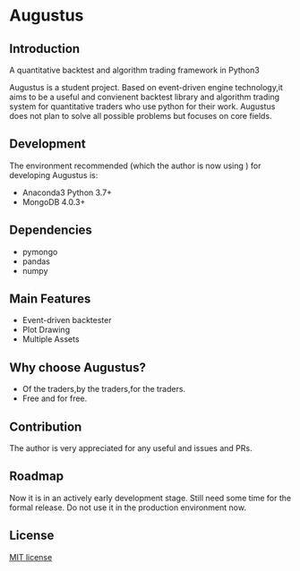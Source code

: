 # Augustus
## Introduction
A quantitative backtest and algorithm trading framework in Python3

Augustus is a student project. Based on event-driven engine technology,it aims to be a useful and convienent backtest library and algorithm trading system for quantitative traders who use python for their work. Augustus does not plan to solve all possible problems but focuses on core fields. 
## Development
The environment recommended (which the author is now using ) for developing Augustus is:
- Anaconda3 Python 3.7+
- MongoDB 4.0.3+
## Dependencies
- pymongo
- pandas
- numpy
## Main Features
- Event-driven backtester
- Plot Drawing
- Multiple Assets
## Why choose Augustus?
- Of the traders,by the traders,for the traders.
- Free and for free.
## Contribution 
The author is very appreciated for any useful and issues and PRs.
## Roadmap
Now it is in an actively early development stage. Still need some time for the formal release. Do not use it in the production environment now.
## License
[MIT license](https://opensource.org/licenses/MIT)
